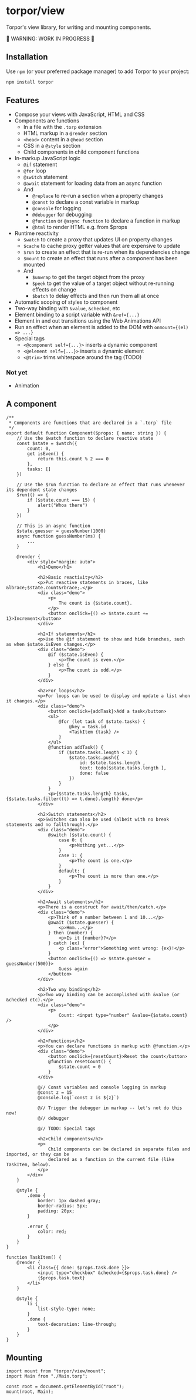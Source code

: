 # torpor/view

Torpor's view library, for writing and mounting components.

🚧 WARNING: WORK IN PROGRESS 🚧

## Installation

Use `npm` (or your preferred package manager) to add Torpor to your project:

```bash
npm install torpor
```

## Features

- Compose your views with JavaScript, HTML and CSS
- Components are functions
  - In a file with the `.torp` extension
  - HTML markup in a `@render` section
  - `<head>` content in a `@head` section
  - CSS in a `@style` section
  - Child components in child component functions
- In-markup JavaScript logic
  - `@if` statement
  - `@for` loop
  - `@switch` statement
  - `@await` statement for loading data from an async function
  - And
    - `@replace` to re-run a section when a property changes
    - `@const` to declare a const variable in markup
    - `@console` for logging
    - `@debugger` for debugging
    - `@function` or `@async function` to declare a function in markup
    - `@html` to render HTML e.g. from $props
- Runtime reactivity
  - `$watch` to create a proxy that updates UI on property changes
  - `$cache` to cache proxy getter values that are expensive to update
  - `$run` to create an effect that is re-run when its dependencies change
  - `$mount` to create an effect that runs after a component has been mounted
  - And
    - `$unwrap` to get the target object from the proxy
    - `$peek` to get the value of a target object without re-running effects on change
    - `$batch` to delay effects and then run them all at once
- Automatic scoping of styles to component
- Two-way binding with `&value`, `&checked`, etc
- Element binding to a script variable with `&ref={...}`
- Element in and out transitions using the Web Animations API
- Run an effect when an element is added to the DOM with `onmount={(el) => ...}`
- Special tags
  - `<@component self={...}>` inserts a dynamic component
  - `<@element self={...}>` inserts a dynamic element
  - `<@trim>` trims whitespace around the tag (TODO)

### Not yet

- Animation

## A component

```
/**
 * Components are functions that are declared in a `.torp` file
 */
export default function Component($props: { name: string }) {
    // Use the $watch function to declare reactive state
    const $state = $watch({
        count: 0,
        get isEven() {
            return this.count % 2 === 0
        },
        tasks: []
    })

    // Use the $run function to declare an effect that runs whenever its dependent state changes
    $run(() => {
        if ($state.count === 15) {
            alert("Whoa there")
        }
    })

    // This is an async function
    $state.guesser = guessNumber(1000)
    async function guessNumber(ms) {
        ...
    }

    @render {
        <div style="margin: auto">
            <h1>Demo</h1>

            <h2>Basic reactivity</h2>
            <p>Put reactive statements in braces, like &lbrace;$state.count&rbrace;.</p>
            <div class="demo">
                <p>
                    The count is {$state.count}.
                </p>
                <button onclick={() => $state.count += 1}>Increment</button>
            </div>

            <h2>If statements</h2>
            <p>Use the @if statement to show and hide branches, such as when $state.isEven changes.</p>
            <div class="demo">
                @if ($state.isEven) {
                    <p>The count is even.</p>
                } else {
                    <p>The count is odd.</p>
                }
            </div>

            <h2>For loops</h2>
            <p>For loops can be used to display and update a list when it changes.</p>
            <div class="demo">
                <button onclick={addTask}>Add a task</button>
                <ul>
                    @for (let task of $state.tasks) {
                        @key = task.id
                        <TaskItem {task} />
                    }
                </ul>
                @function addTask() {
                    if ($state.tasks.length < 3) {
                        $state.tasks.push({
                            id: $state.tasks.length ,
                            text: todo[$state.tasks.length ],
                            done: false
                        })
                    }
                }
                <p>{$state.tasks.length} tasks, {$state.tasks.filter((t) => t.done).length} done</p>
            </div>

            <h2>Switch statements</h2>
            <p>Switches can also be used (albeit with no break statements and no fallthrough).</p>
            <div class="demo">
                @switch ($state.count) {
                    case 0: {
                        <p>Nothing yet...</p>
                    }
                    case 1: {
                        <p>The count is one.</p>
                    }
                    default: {
                        <p>The count is more than one.</p>
                    }
                }
            </div>

            <h2>Await statements</h2>
            <p>There is a construct for await/then/catch.</p>
            <div class="demo">
                <p>Think of a number between 1 and 10...</p>
                @await ($state.guesser) {
                    <p>Hmm...</p>
                } then (number) {
                    <p>Is it {number}?</p>
                } catch (ex) {
                    <p class="error">Something went wrong: {ex}!</p>
                }
                <button onclick={() => $state.guesser = guessNumber(500)}>
                    Guess again
                </button>
            </div>

            <h2>Two way binding</h2>
            <p>Two way binding can be accomplished with &value (or &checked etc).</p>
            <div class="demo">
                <p>
                    Count: <input type="number" &value={$state.count} />
                </p>
            </div>

            <h2>Functions</h2>
            <p>You can declare functions in markup with @function.</p>
            <div class="demo">
                <button onclick={resetCount}>Reset the count</button>
                @function resetCount() {
                    $state.count = 0
                }
            </div>

            @// Const variables and console logging in markup
            @const z = 15
            @console.log(`const z is ${z}`)

            @// Trigger the debugger in markup -- let's not do this now!
            @// debugger

            @// TODO: Special tags

            <h2>Child components</h2>
            <p>
                Child components can be declared in separate files and imported, or they can be
                declared as a function in the current file (like TaskItem, below).
            </p>
        </div>
    }

    @style {
        .demo {
            border: 1px dashed gray;
            border-radius: 5px;
            padding: 20px;
        }

        .error {
            color: red;
        }
    }
}

function TaskItem() {
    @render {
        <li class={{ done: $props.task.done }}>
            <input type="checkbox" &checked={$props.task.done} />
            {$props.task.text}
        </li>
    }

    @style {
        li {
            list-style-type: none;
        }
        .done {
            text-decoration: line-through;
        }
    }
}

```

## Mounting

```
import mount from "torpor/view/mount";
import Main from "./Main.torp";

const root = document.getElementById("root");
mount(root, Main);
```
